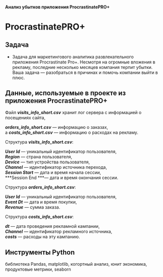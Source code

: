 #### Анализ убытков приложения ProcrastinatePRO+
# ProcrastinatePRO+
## Задача
- Задача для маркетингового аналитика развлекательного приложения Procrastinate Pro+. Несмотря на огромные вложения в рекламу, последние несколько месяцев компания терпит убытки. Ваша задача — разобраться в причинах и помочь компании выйти в плюс.
## Данные, используемые в проекте из приложения ProcrastinatePRO+
Файл ***visits_info_short.csv*** хранит лог сервера с информацией о посещениях сайта,   

***orders_info_short.csv*** — информацию о заказах,     
а ***costs_info_short.csv*** — информацию о расходах на рекламу.   

Структура ***visits_info_short.csv***:    

***User Id*** — уникальный идентификатор пользователя,  
***Region*** — страна пользователя,    
***Device*** — тип устройства пользователя,   
***Channel*** — идентификатор источника перехода,   
***Session Start*** — дата и время начала сессии,   
***Session End ***— дата и время окончания сессии.    

Структура ***orders_info_short.csv***:  

***User Id*** — уникальный идентификатор пользователя,   
***Event Dt*** — дата и время покупки,   
***Revenue*** — сумма заказа.   

Структура ***costs_info_short.csv***:   

***dt*** — дата проведения рекламной кампании,   
***Channel*** — идентификатор рекламного источника,   
***costs*** — расходы на эту кампанию.   
## Инструменты Python
библиотека Pandas, matplotlib, когортный анализ, юнит экономика, продуктовые метрики, seaborn
